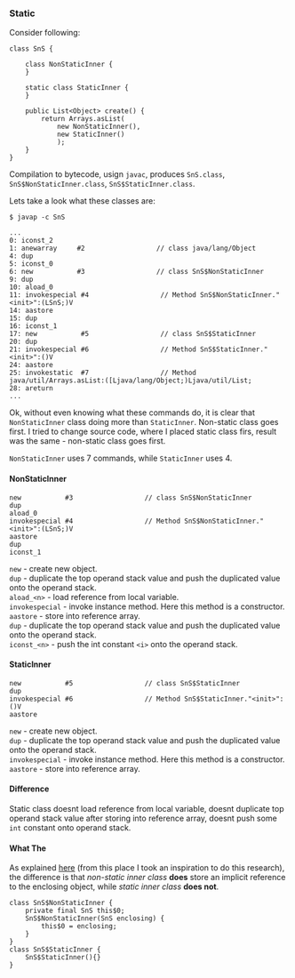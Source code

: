 ### Static

Consider following: 

```
class SnS {
	
	class NonStaticInner {
	}

	static class StaticInner {
	}

	public List<Object> create() {
		return Arrays.asList(
			new NonStaticInner(),
			new StaticInner()
			);
	}
}
```

Compilation to bytecode, usign `javac`, produces `SnS.class`, `SnS$NonStaticInner.class`, `SnS$StaticInner.class`.

Lets take a look what these classes are:

```
$ javap -c SnS

...
0: iconst_2
1: anewarray     #2                  // class java/lang/Object
4: dup
5: iconst_0
6: new           #3                  // class SnS$NonStaticInner
9: dup
10: aload_0
11: invokespecial #4                  // Method SnS$NonStaticInner."<init>":(LSnS;)V
14: aastore
15: dup
16: iconst_1
17: new           #5                  // class SnS$StaticInner
20: dup
21: invokespecial #6                  // Method SnS$StaticInner."<init>":()V
24: aastore
25: invokestatic  #7                  // Method java/util/Arrays.asList:([Ljava/lang/Object;)Ljava/util/List;
28: areturn
...
```

Ok, without even knowing what these commands do, it is clear that `NonStaticInner` class doing more than `StaticInner`. Non-static class goes first. I tried to change source code, where I placed static class firs, result was the same - non-static class goes first.

`NonStaticInner` uses 7 commands, while `StaticInner` uses 4. 

#### NonStaticInner

```
new           #3                  // class SnS$NonStaticInner
dup
aload_0
invokespecial #4                  // Method SnS$NonStaticInner."<init>":(LSnS;)V
aastore
dup
iconst_1
```

`new` 			- create new object.
<br>
`dup`			- duplicate the top operand stack value and push the duplicated value onto the operand stack.
<br>
`aload_<n>` 	- load reference from local variable.
<br>
`invokespecial` - invoke instance method. Here this method is a constructor.
<br>
`aastore` 		- store into reference array.
<br>
`dup`			- duplicate the top operand stack value and push the duplicated value onto the operand stack.
<br>
`iconst_<n>`	- push the int constant `<i>` onto the operand stack.		

#### StaticInner

```
new           #5                  // class SnS$StaticInner
dup
invokespecial #6                  // Method SnS$StaticInner."<init>":()V
aastore
```

`new` 			- create new object.
<br>
`dup`			- duplicate the top operand stack value and push the duplicated value onto the operand stack.
<br>
`invokespecial` - invoke instance method. Here this method is a constructor.
<br>
`aastore` 		- store into reference array.

#### Difference
Static class doesnt load reference from local variable, doesnt duplicate top operand stack value after storing into reference array, doesnt push some `int` constant onto operand stack.

#### What The
As explained [here](http://stackoverflow.com/questions/3106912/why-does-android-prefer-static-classes?rq=1) (from this place I took an inspiration to do this research), the difference is that *non-static inner class* **does**  store an implicit reference to the enclosing object, while *static inner class* **does not**.

```
class SnS$NonStaticInner {
	private final SnS this$0;
	SnS$NonStaticInner(SnS enclosing) {
		this$0 = enclosing;
	}
}
class SnS$StaticInner {
	SnS$StaticInner(){}
}
```
